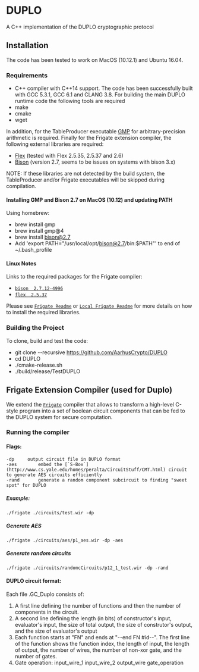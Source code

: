 # DUPLO
A C++ implementation of the DUPLO cryptographic protocol

## Installation
The code has been tested to work on MacOS (10.12.1) and Ubuntu 16.04.

### Requirements
* C++ compiler with C++14 support. The code has been successfully built with GCC 5.3.1, GCC 6.1 and CLANG 3.8. For building the main DUPLO runtime code the following tools are required
* make
* cmake
* wget

In addition, for the TableProducer executable [GMP](https://gmplib.org) for arbitrary-precision arithmetic is required. Finally for the Frigate extension compiler, the following external libraries are required:
* [Flex](https://github.com/westes/flex) (tested with Flex 2.5.35, 2.5.37 and 2.6)
* [Bison](https://www.gnu.org/software/bison/) (version 2.7, seems to be issues on systems with bison 3.x)

NOTE: If these libraries are not detected by the build system, the TableProducer and/or Frigate executables will be skipped during compilation.

#### Installing GMP and Bison 2.7 on MacOS (10.12) and updating PATH
Using homebrew:
* brew install gmp
* brew install gmp@4
* brew install bison@2.7
* Add 'export PATH="/usr/local/opt/bison@2.7/bin:$PATH"' to end of ~/.bash_profile

#### Linux Notes
Links to the required packages for the Frigate compiler:
  * [`bison  2.7.12-4996`](http://launchpadlibrarian.net/140087283/libbison-dev_2.7.1.dfsg-1_amd64.deb)
  * [`flex  2.5.37`](http://launchpadlibrarian.net/140087282/bison_2.7.1.dfsg-1_amd64.deb)
  
Please see [`Frigate Readme`](https://bitbucket.org/bmood/frigaterelease) or [`Local Frigate Readme`](https://github.com/AarhusCrypto/DUPLO/blob/master/frigate/README.txt) for more details on how to install the required libraries.

### Building the Project
To clone, build and test the code:
* git clone --recursive https://github.com/AarhusCrypto/DUPLO
* cd DUPLO
* ./cmake-release.sh
* ./build/release/TestDUPLO

## Frigate Extension Compiler (used for Duplo)
We extend the [`Frigate`](https://bitbucket.org/bmood/frigaterelease) compiler that allows to transform a high-level C-style program into a set of boolean circuit components that can be fed to the DUPLO system for secure computation.

### Running the compiler
	
#### Flags:
	-dp		output circuit file in DUPLO format
	-aes 		embed the [`S-Box`](http://www.cs.yale.edu/homes/peralta/CircuitStuff/CMT.html) circuit to generate AES circuits efficiently
	-rand		generate a random component subcircuit to finding "sweet spot" for DUPLO
##### Example:
	./frigate ./circuits/test.wir -dp
##### Generate AES 
	./frigate ./circuits/aes/p1_aes.wir -dp -aes

##### Generate random circuits
	./frigate ./circuits/randomcCircuits/p12_1_test.wir -dp -rand
	
#### DUPLO circuit format: 
Each file .GC_Duplo consists of:
1. A first line defining the number of functions and then the number of components in the circuit.
2. A second line defining the length (in bits) of constructor's input, evaluator's input, the size of total output, the size of construtor's output, and the size of evaluator's output
3. Each function starts at "FN" and ends at "--end FN #id--". The first line of the function shows the function index, the length of input, the length of output, the number of wires, the number of non-xor gate, and the number of gates.
4. Gate operation: 
	input_wire_1 input_wire_2 output_wire gate_operation
